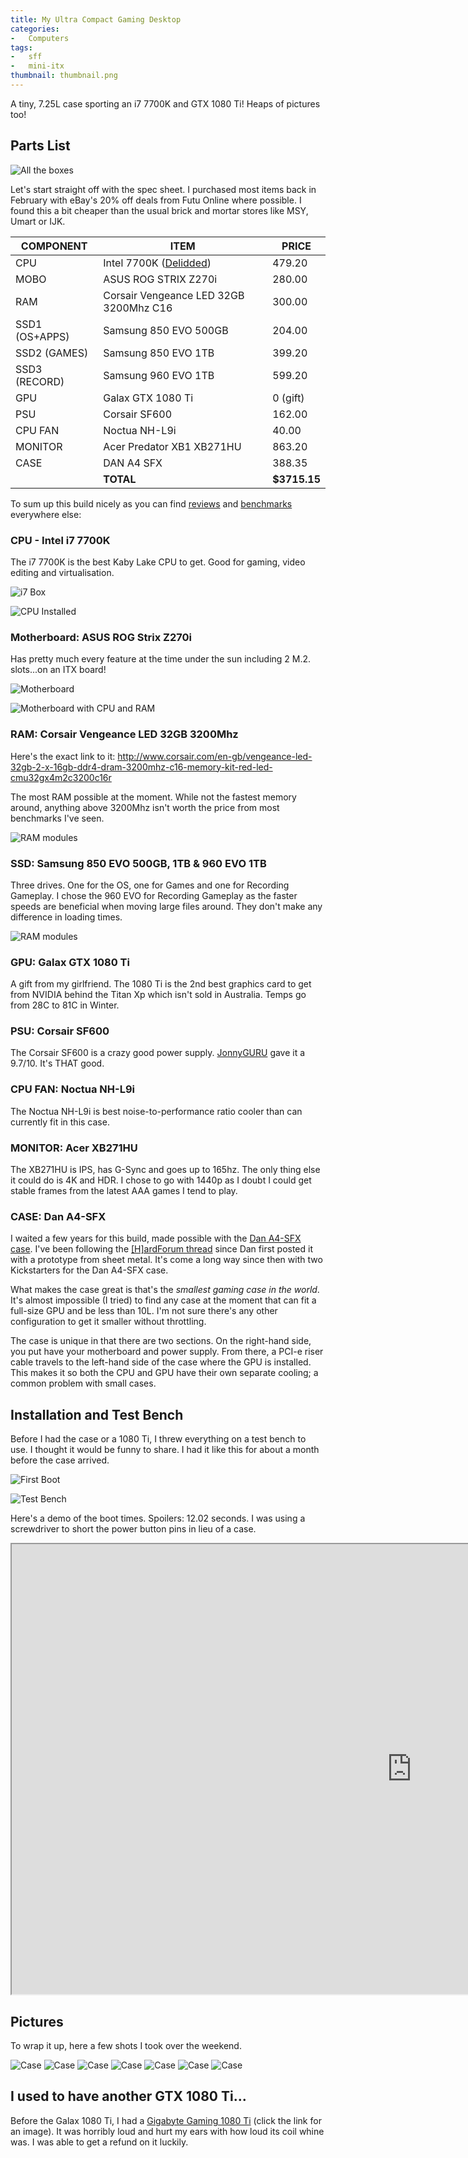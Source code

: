 ```yaml
---
title: My Ultra Compact Gaming Desktop
categories:
-   Computers
tags:
-   sff
-   mini-itx
thumbnail: thumbnail.png
---
```


A tiny, 7.25L case sporting an i7 7700K and GTX 1080 Ti! Heaps of pictures too!

<!-- more -->

## Parts List

![All the boxes](/components/box.jpg)

Let's start straight off with the spec sheet. I purchased most items back in February with eBay's 20% off deals from Futu Online where possible. I found this a bit cheaper than the usual brick and mortar stores like MSY, Umart or IJK.

| COMPONENT      | ITEM                                                 | PRICE   |
|----------------|------------------------------------------------------|---------|
| CPU            | Intel 7700K ([Delidded](/delidding-7700k))                                          | 479.20   |
| MOBO           | ASUS ROG STRIX Z270i                                 | 280.00     |
| RAM            | Corsair Vengeance LED 32GB 3200Mhz C16 | 300.00     |
| SSD1 (OS+APPS) | Samsung 850 EVO 500GB                                | 204.00     |
| SSD2 (GAMES)   | Samsung 850 EVO 1TB                                  | 399.20   |
| SSD3 (RECORD)  | Samsung 960 EVO 1TB                                  | 599.20   |
| GPU            | Galax GTX 1080 Ti                                    | 0 (gift)       |
| PSU            | Corsair SF600                                        | 162.00     |
| CPU FAN        | Noctua NH-L9i                                        | 40.00      |
| MONITOR        | Acer Predator XB1 XB271HU                            | 863.20   |
| CASE           | DAN A4 SFX                                           | 388.35  |
|                | **TOTAL**                                            | **$3715.15** |


To sum up this build nicely as you can find [reviews](https://www.hardocp.com/news/2017/01/03/intel_core_i77700k_kaby_lake_processor_review_roundup) and [benchmarks](https://videocardz.com/67173/nvidia-geforce-gtx-1080-ti-review-roundup) everywhere else:

### CPU - Intel i7 7700K

The i7 7700K is the best Kaby Lake CPU to get. Good for gaming, video editing and virtualisation.

![i7 Box](/components/i7-7700k.jpg)

![CPU Installed](/components/cpu-socket.jpg)

### Motherboard: ASUS ROG Strix Z270i

Has pretty much every feature at the time under the sun including 2 M.2. slots...on an ITX board!

![Motherboard](/components/motherboard.jpg)

![Motherboard with CPU and RAM](/components/mobo-no-heatsink.jpg)

### RAM: Corsair Vengeance LED 32GB 3200Mhz

Here's the exact link to it: http://www.corsair.com/en-gb/vengeance-led-32gb-2-x-16gb-ddr4-dram-3200mhz-c16-memory-kit-red-led-cmu32gx4m2c3200c16r

The most RAM possible at the moment. While not the fastest memory around, anything above 3200Mhz isn't worth the price from most benchmarks I've seen.

![RAM modules](/components/ram.jpg)

### SSD: Samsung 850 EVO 500GB, 1TB & 960 EVO 1TB

Three drives. One for the OS, one for Games and one for Recording Gameplay. I chose the 960 EVO for Recording Gameplay as the faster speeds are beneficial when moving large files around. They don't make any difference in loading times.

![RAM modules](/components/ssds.jpg)

### GPU: Galax GTX 1080 Ti

A gift from my girlfriend. The 1080 Ti is the 2nd best graphics card to get from NVIDIA behind the Titan Xp which isn't sold in Australia. Temps go from 28C to 81C in Winter.

### PSU: Corsair SF600

The Corsair SF600 is a crazy good power supply. [JonnyGURU](http://www.jonnyguru.com/modules.php?name=NDReviews&op=Story6&reid=477) gave it a 9.7/10. It's THAT good.

### CPU FAN: Noctua NH-L9i

The Noctua NH-L9i is best noise-to-performance ratio cooler than can currently fit in this case.

### MONITOR: Acer XB271HU

The XB271HU is IPS, has G-Sync and goes up to 165hz. The only thing else it could do is 4K and HDR. I chose to go with 1440p as I doubt I could get stable frames from the latest AAA games I tend to play.

### CASE: Dan A4-SFX

I waited a few years for this build, made possible with the [Dan A4-SFX case](https://www.dan-cases.com/dana4_spec.html). I've been following the [\[H\]ardForum thread](https://hardforum.com/threads/dan-a4-sfx-the-smallest-gaming-case-in-the-world.1799326) since Dan first posted it with a prototype from sheet metal. It's come a long way since then with two Kickstarters for the Dan A4-SFX case.

What makes the case great is that's the *smallest gaming case in the world*. It's almost impossible (I tried) to find any case at the moment that can fit a full-size GPU and be less than 10L. I'm not sure there's any other configuration to get it smaller without throttling.

The case is unique in that there are two sections. On the right-hand side, you put have your motherboard and power supply. From there, a PCI-e riser cable travels to the left-hand side of the case where the GPU is installed. This makes it so both the CPU and GPU have their own separate cooling; a common problem with small cases.

## Installation and Test Bench

Before I had the case or a 1080 Ti, I threw everything on a test bench to use. I thought it would be funny to share. I had it like this for about a month before the case arrived.

![First Boot](/testbench/first-boot.jpg)

![Test Bench](/testbench/test-bench-wiring.jpg)

Here's a demo of the boot times. Spoilers: 12.02 seconds. I was using a screwdriver to short the power button pins in lieu of a case.

<iframe src="https://www.youtube.com/embed/BuhW_yRsRYM" allowfullscreen width="1280" height="720"></iframe>

## Pictures

To wrap it up, here a few shots I took over the weekend.

![Case](/featured-image.jpg)
![Case](/case/closed-right.jpg)
![Case](/case/left-side.jpg)
![Case](/case/right-side.jpg)
![Case](/case/right-side-close.jpg)
![Case](/case/top.jpg)
![Case](/case/front.jpg)

## I used to have another GTX 1080 Ti...

Before the Galax 1080 Ti, I had a [Gigabyte Gaming 1080 Ti](/case/gigabyte-1080ti.jpg) (click the link for an image). It was horribly loud and hurt my ears with how loud its coil whine was. I was able to get a refund on it luckily.
